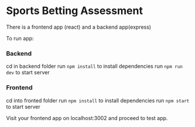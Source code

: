 # Sports Betting Assessment

There is a frontend app (react) and a backend app(express)

To run app:

### Backend
cd in backend folder
run ```npm install``` to install dependencies
run ```npm run dev``` to start server

### Frontend
cd into fronted folder
run ```npm install``` to install dependencies
run ```npm start``` to start server

Visit your frontend app on localhost:3002 and proceed to test app. 